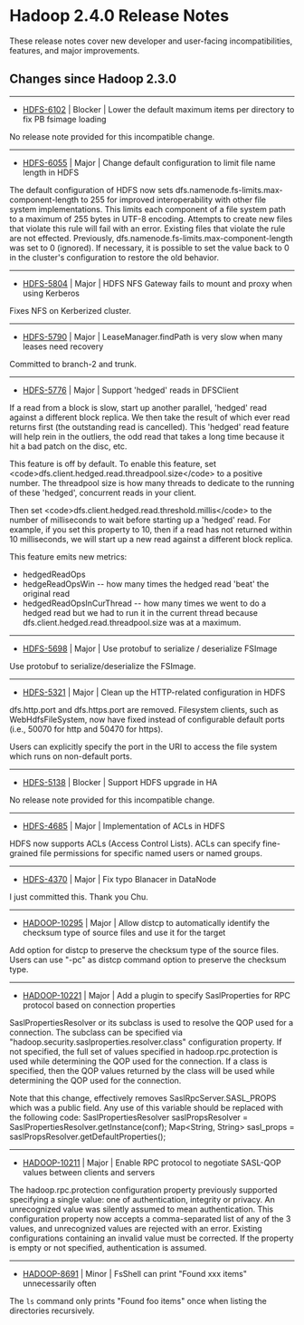 # Hadoop  2.4.0 Release Notes

These release notes cover  new developer and user-facing incompatibilities, features, and major improvements.

## Changes since Hadoop 2.3.0

---

* [HDFS-6102](https://issues.apache.org/jira/browse/HDFS-6102) | Blocker | Lower the default maximum items per directory to fix PB fsimage loading

No release note provided for this incompatible change.

---

* [HDFS-6055](https://issues.apache.org/jira/browse/HDFS-6055) | Major | Change default configuration to limit file name length in HDFS

The default configuration of HDFS now sets dfs.namenode.fs-limits.max-component-length to 255 for improved interoperability with other file system implementations.  This limits each component of a file system path to a maximum of 255 bytes in UTF-8 encoding.  Attempts to create new files that violate this rule will fail with an error.  Existing files that violate the rule are not effected.  Previously, dfs.namenode.fs-limits.max-component-length was set to 0 (ignored).  If necessary, it is possible to set the value back to 0 in the cluster's configuration to restore the old behavior.

---

* [HDFS-5804](https://issues.apache.org/jira/browse/HDFS-5804) | Major | HDFS NFS Gateway fails to mount and proxy when using Kerberos

Fixes NFS on Kerberized cluster.

---

* [HDFS-5790](https://issues.apache.org/jira/browse/HDFS-5790) | Major | LeaseManager.findPath is very slow when many leases need recovery

Committed to branch-2 and trunk.

---

* [HDFS-5776](https://issues.apache.org/jira/browse/HDFS-5776) | Major | Support 'hedged' reads in DFSClient

If a read from a block is slow, start up another parallel, 'hedged' read against a different block replica.  We then take the result of which ever read returns first (the outstanding read is cancelled).  This 'hedged' read feature will help rein in the outliers, the odd read that takes a long time because it hit a bad patch on the disc, etc.

This feature is off by default.  To enable this feature, set &lt;code&gt;dfs.client.hedged.read.threadpool.size&lt;/code&gt; to a positive number.  The threadpool size is how many threads to dedicate to the running of these 'hedged', concurrent reads in your client.

Then set &lt;code&gt;dfs.client.hedged.read.threshold.millis&lt;/code&gt; to the number of milliseconds to wait before starting up a 'hedged' read.  For example, if you set this property to 10, then if a read has not returned within 10 milliseconds, we will start up a new read against a different block replica.

This feature emits new metrics:

+ hedgedReadOps
+ hedgeReadOpsWin -- how many times the hedged read 'beat' the original read
+ hedgedReadOpsInCurThread -- how many times we went to do a hedged read but we had to run it in the current thread because dfs.client.hedged.read.threadpool.size was at a maximum.

---

* [HDFS-5698](https://issues.apache.org/jira/browse/HDFS-5698) | Major | Use protobuf to serialize / deserialize FSImage

Use protobuf to serialize/deserialize the FSImage.

---

* [HDFS-5321](https://issues.apache.org/jira/browse/HDFS-5321) | Major | Clean up the HTTP-related configuration in HDFS

dfs.http.port and dfs.https.port are removed. Filesystem clients, such as WebHdfsFileSystem, now have fixed instead of configurable default ports (i.e., 50070 for http and 50470 for https).

Users can explicitly specify the port in the URI to access the file system which runs on non-default ports.

---

* [HDFS-5138](https://issues.apache.org/jira/browse/HDFS-5138) | Blocker | Support HDFS upgrade in HA

No release note provided for this incompatible change.

---

* [HDFS-4685](https://issues.apache.org/jira/browse/HDFS-4685) | Major | Implementation of ACLs in HDFS

HDFS now supports ACLs (Access Control Lists).  ACLs can specify fine-grained file permissions for specific named users or named groups.

---

* [HDFS-4370](https://issues.apache.org/jira/browse/HDFS-4370) | Major | Fix typo Blanacer in DataNode

I just committed this. Thank you Chu.

---

* [HADOOP-10295](https://issues.apache.org/jira/browse/HADOOP-10295) | Major | Allow distcp to automatically identify the checksum type of source files and use it for the target

Add option for distcp to preserve the checksum type of the source files. Users can use "-pc" as distcp command option to preserve the checksum type.

---

* [HADOOP-10221](https://issues.apache.org/jira/browse/HADOOP-10221) | Major | Add a plugin to specify SaslProperties for RPC protocol based on connection properties

SaslPropertiesResolver  or its subclass is used to resolve the QOP used for a connection. The subclass can be specified via "hadoop.security.saslproperties.resolver.class" configuration property. If not specified, the full set of values specified in hadoop.rpc.protection is used while determining the QOP used for the  connection. If a class is specified, then the QOP values returned by the class will be used while determining the QOP used for the connection.

Note that this change, effectively removes SaslRpcServer.SASL\_PROPS which was a public field. Any use of this variable  should be replaced with the following code:
SaslPropertiesResolver saslPropsResolver = SaslPropertiesResolver.getInstance(conf);
Map&lt;String, String&gt; sasl\_props = saslPropsResolver.getDefaultProperties();

---

* [HADOOP-10211](https://issues.apache.org/jira/browse/HADOOP-10211) | Major | Enable RPC protocol to negotiate SASL-QOP values between clients and servers

The hadoop.rpc.protection configuration property previously supported specifying a single value: one of authentication, integrity or privacy.  An unrecognized value was silently assumed to mean authentication.  This configuration property now accepts a comma-separated list of any of the 3 values, and unrecognized values are rejected with an error. Existing configurations containing an invalid value must be corrected. If the property is empty or not specified, authentication is assumed. 

---

* [HADOOP-8691](https://issues.apache.org/jira/browse/HADOOP-8691) | Minor | FsShell can print "Found xxx items" unnecessarily often

The `ls` command only prints "Found foo items" once when listing the directories recursively.



